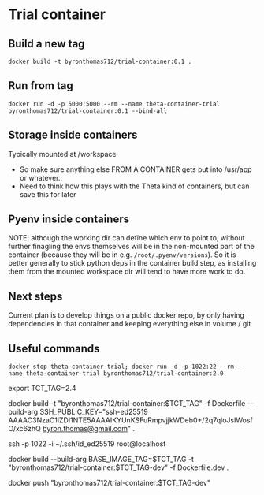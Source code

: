 # Trial container

## Build a new tag

```
docker build -t byronthomas712/trial-container:0.1 .
```

## Run from tag

```
docker run -d -p 5000:5000 --rm --name theta-container-trial byronthomas712/trial-container:0.1 --bind-all
```

## Storage inside containers

Typically mounted at /workspace

- So make sure anything else FROM A CONTAINER gets put into /usr/app or whatever..
- Need to think how this plays with the Theta kind of containers, but can save this for later

## Pyenv inside containers

NOTE: although the working dir can define which env to point to, without further finagling the envs themselves
will be in the non-mounted part of the container (because they will be in e.g. `/root/.pyenv/versions`).
So it is better generally to stick python deps in the container build step, as installing them from the mounted
workspace dir will tend to have more work to do.

## Next steps

Current plan is to develop things on a public docker repo, by only having dependencies in that container and keeping
everything else in volume / git

## Useful commands

```
docker stop theta-container-trial; docker run -d -p 1022:22 --rm --name theta-container-trial byronthomas712/trial-container:2.0
```

export TCT_TAG=2.4

docker build -t "byronthomas712/trial-container:$TCT_TAG" -f Dockerfile --build-arg SSH_PUBLIC_KEY="ssh-ed25519 AAAAC3NzaC1lZDI1NTE5AAAAIKYUnKSFuRmpvjjkWDeb0+/2q7qloJsIWosfO/xc6zhQ byron.thomas@gmail.com" .

ssh -p 1022 -i ~/.ssh/id_ed25519 root@localhost

docker build --build-arg BASE_IMAGE_TAG=$TCT_TAG -t "byronthomas712/trial-container:$TCT_TAG-dev" -f Dockerfile.dev .


docker push "byronthomas712/trial-container:$TCT_TAG-dev"
